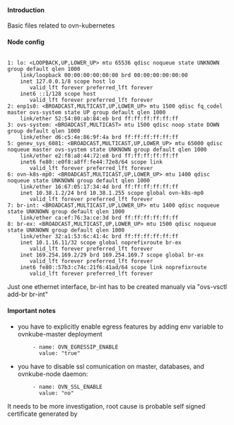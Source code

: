 #### Introduction

Basic files related to ovn-kubernetes

#### Node config

```ovn11.lab.syscallx86.com

1: lo: <LOOPBACK,UP,LOWER_UP> mtu 65536 qdisc noqueue state UNKNOWN group default qlen 1000
    link/loopback 00:00:00:00:00:00 brd 00:00:00:00:00:00
    inet 127.0.0.1/8 scope host lo
       valid_lft forever preferred_lft forever
    inet6 ::1/128 scope host 
       valid_lft forever preferred_lft forever
2: enp1s0: <BROADCAST,MULTICAST,UP,LOWER_UP> mtu 1500 qdisc fq_codel master ovs-system state UP group default qlen 1000
    link/ether 52:54:00:ab:84:eb brd ff:ff:ff:ff:ff:ff
3: ovs-system: <BROADCAST,MULTICAST> mtu 1500 qdisc noop state DOWN group default qlen 1000
    link/ether d6:c5:4e:86:9f:4a brd ff:ff:ff:ff:ff:ff
5: genev_sys_6081: <BROADCAST,MULTICAST,UP,LOWER_UP> mtu 65000 qdisc noqueue master ovs-system state UNKNOWN group default qlen 1000
    link/ether e2:f8:a8:44:72:e8 brd ff:ff:ff:ff:ff:ff
    inet6 fe80::e0f8:a8ff:fe44:72e8/64 scope link 
       valid_lft forever preferred_lft forever
6: ovn-k8s-mp0: <BROADCAST,MULTICAST,UP,LOWER_UP> mtu 1400 qdisc noqueue state UNKNOWN group default qlen 1000
    link/ether 16:67:05:17:34:4d brd ff:ff:ff:ff:ff:ff
    inet 10.38.1.2/24 brd 10.38.1.255 scope global ovn-k8s-mp0
       valid_lft forever preferred_lft forever
7: br-int: <BROADCAST,MULTICAST,UP,LOWER_UP> mtu 1400 qdisc noqueue state UNKNOWN group default qlen 1000
    link/ether ca:ef:76:3a:ce:3d brd ff:ff:ff:ff:ff:ff
8: br-ex: <BROADCAST,MULTICAST,UP,LOWER_UP> mtu 1500 qdisc noqueue state UNKNOWN group default qlen 1000
    link/ether 32:a1:53:6c:41:4c brd ff:ff:ff:ff:ff:ff
    inet 10.1.16.11/32 scope global noprefixroute br-ex
       valid_lft forever preferred_lft forever
    inet 169.254.169.2/29 brd 169.254.169.7 scope global br-ex
       valid_lft forever preferred_lft forever
    inet6 fe80::57b3:c74c:21f6:41ad/64 scope link noprefixroute 
       valid_lft forever preferred_lft forever
```

Just one ethernet interface, br-int has to be created manualy via "ovs-vsctl add-br br-int"

#### Important notes

- you have to explicitly enable egress features by adding env variable to ovnkube-master deployment

```
        - name: OVN_EGRESSIP_ENABLE
          value: "true"
```

- you have to disable ssl comunication on master, databases, and ovnkube-node daemon:


```
        - name: OVN_SSL_ENABLE
          value: "no"
```

It needs to be more investigation, root cause is probable self signed certificate generated by 
